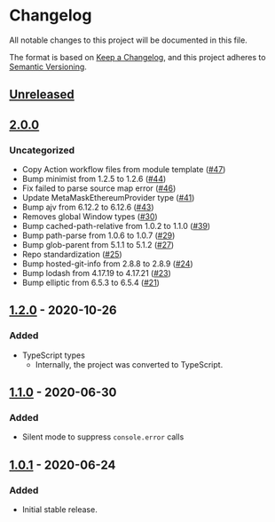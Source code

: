 # Changelog
All notable changes to this project will be documented in this file.

The format is based on [Keep a Changelog](https://keepachangelog.com/en/1.0.0/),
and this project adheres to [Semantic Versioning](https://semver.org/spec/v2.0.0.html).

## [Unreleased]

## [2.0.0]
### Uncategorized
- Copy Action workflow files from module template ([#47](https://github.com/MetaMask/detect-provider/pull/47))
- Bump minimist from 1.2.5 to 1.2.6 ([#44](https://github.com/MetaMask/detect-provider/pull/44))
- Fix failed to parse source map error ([#46](https://github.com/MetaMask/detect-provider/pull/46))
- Update MetaMaskEthereumProvider type ([#41](https://github.com/MetaMask/detect-provider/pull/41))
- Bump ajv from 6.12.2 to 6.12.6 ([#43](https://github.com/MetaMask/detect-provider/pull/43))
- Removes global Window types ([#30](https://github.com/MetaMask/detect-provider/pull/30))
- Bump cached-path-relative from 1.0.2 to 1.1.0 ([#39](https://github.com/MetaMask/detect-provider/pull/39))
- Bump path-parse from 1.0.6 to 1.0.7 ([#29](https://github.com/MetaMask/detect-provider/pull/29))
- Bump glob-parent from 5.1.1 to 5.1.2 ([#27](https://github.com/MetaMask/detect-provider/pull/27))
- Repo standardization ([#25](https://github.com/MetaMask/detect-provider/pull/25))
- Bump hosted-git-info from 2.8.8 to 2.8.9 ([#24](https://github.com/MetaMask/detect-provider/pull/24))
- Bump lodash from 4.17.19 to 4.17.21 ([#23](https://github.com/MetaMask/detect-provider/pull/23))
- Bump elliptic from 6.5.3 to 6.5.4 ([#21](https://github.com/MetaMask/detect-provider/pull/21))

## [1.2.0] - 2020-10-26
### Added
- TypeScript types
  - Internally, the project was converted to TypeScript.

## [1.1.0] - 2020-06-30
### Added
- Silent mode to suppress `console.error` calls

## [1.0.1] - 2020-06-24
### Added
- Initial stable release.

[Unreleased]: https://github.com/MetaMask/detect-provider/compare/v2.0.0...HEAD
[2.0.0]: https://github.com/MetaMask/detect-provider/compare/v1.2.0...v2.0.0
[1.2.0]: https://github.com/MetaMask/detect-provider/compare/v1.1.0...v1.2.0
[1.1.0]: https://github.com/MetaMask/detect-provider/compare/v1.0.1...v1.1.0
[1.0.1]: https://github.com/MetaMask/detect-provider/releases/tag/v1.0.1
